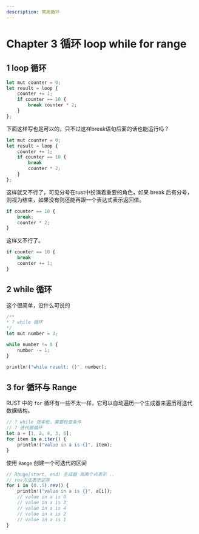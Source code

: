 ```yaml
---
description: 常用循环
---
```


# Chapter 3 循环 loop while for range

## 1 loop 循环

```javascript
let mut counter = 0;
let result = loop {
    counter += 1;
    if counter == 10 {
        break counter * 2;
    }
};
```

下面这样写也是可以的，只不过这样break语句后面的话也能运行吗？

```javascript
let mut counter = 0;
let result = loop {
    counter += 1;
    if counter == 10 {
        break
        counter * 2;
    }
};
```

这样就又不行了，可见分号在rust中扮演着重要的角色，如果 break 后有分号，则视为结束，如果没有则还能再跟一个表达式表示返回值。

```javascript
if counter == 10 {
    break;
    counter * 2;
}
```

这样又不行了。

```javascript
if counter == 10 {
    break
    counter += 1;
}
```

## 2 while 循环

这个很简单，没什么可说的

```javascript
/**
* ? while 循环
*/
let mut number = 3;

while number != 0 {
    number -= 1;
}

println!("while result: {}", number);
```

## 3 for 循环与 Range

RUST 中的 `for` 循环有一些不太一样，它可以自动遍历一个生成器来遍历可迭代数据结构。

```javascript
// ? while 效率低，需要检查条件
// ? 迭代器循环
let a = [1, 2, 4, 3, 6];
for item in a.iter() {
    println!("value in a is {}", item);
}
```

使用 `Range` 创建一个可迭代的区间

```javascript
// Range[start, end) 生成器 用两个点表示 .. 
// rev方法表示逆序
for i in (0..5).rev() {
    println!("value in a is {}", a[i]);
    // value in a is 6
    // value in a is 3
    // value in a is 4
    // value in a is 2
    // value in a is 1
}
```

